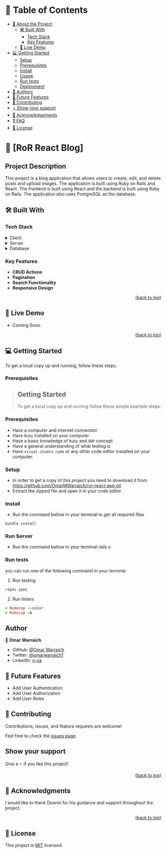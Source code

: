 <!-- TABLE OF CONTENTS -->

# 📗 Table of Contents

- [📖 About the Project](#about-project)
  - [🛠 Built With](#built-with)
    - [Tech Stack](#tech-stack)
    - [Key Features](#key-features)
  - [🚀 Live Demo](#live-demo)
- [💻 Getting Started](#getting-started)
  - [Setup](#setup)
  - [Prerequisites](#prerequisites)
  - [Install](#install)
  - [Usage](#usage)
  - [Run tests](#run-tests)
  - [Deployment](#triangular_flag_on_post-deployment)
- [👥 Authors](#authors)
- [🔭 Future Features](#future-features)
- [🤝 Contributing](#contributing)
- [⭐️ Show your support](#support)
- [🙏 Acknowledgements](#acknowledgements)
- [❓ FAQ](#faq)
- [📝 License](#license)

<!-- PROJECT DESCRIPTION -->

# 📖 [RoR React Blog] <a name="about-project"></a>

## Project Description

This project is a blog application that allows users to create, edit, and delete posts and upload images. The application is built using Ruby on Rails and React. The frontend is built using React and the backend is built using Ruby on Rails. The application also uses PostgreSQL as the database.

## 🛠 Built With <a name="built-with"></a>

### Tech Stack <a name="tech-stack"></a>

<details>
  <summary>Client</summary>
  <ul>
    <li><a href="https://react.dev/">React</a></li>
  </ul>
</details>

<details>
  <summary>Server</summary>
  <ul>
    <li><a href="https://rubyonrails.org/">Ruby on Rails</a></li>
  </ul>
</details>

<details>
<summary>Database</summary>
  <ul>
    <li><a href="https://www.postgresql.org/">PostgreSQL</a></li>
  </ul>
</details>

<!-- Features -->

### Key Features <a name="key-features"></a>

- **CRUD Actions**
- **Pagination**
- **Search Functionality**
- **Responsive Design**

<p align="right">(<a href="#readme-top">back to top</a>)</p>

<!-- LIVE DEMO -->

## 🚀 Live Demo <a name="live-demo"></a>

- Coming Soon.

<p align="right">(<a href="#readme-top">back to top</a>)</p>

<!-- GETTING STARTED -->

## 💻 Getting Started <a name="getting-started"></a>

To get a local copy up and running, follow these steps.

### Prerequisites

> ## Getting Started
>
> To get a local copy up and running follow these simple example steps.

### Prerequisites

- Have a computer and internet connection
- Have `Ruby` installed on your computer
- Have a basic knowledge of `Ruby` and `OOP` concept
- Have a general understanding of what testing is
- Have `visual-studio code` or any other code editor installed on your computer.

### Setup

- In order to get a copy of this project you need to download it from https://github.com/OmarMWarraich/ror-react-app.git
- Extract the zipped file and open it in your code editor

### Install

- Run the command bellow in your terminal to get all required files

```
bundle install
```

### Run Server

- Run the command bellow in your terminal
  rails s

### Run tests

you can run one of the following command in your terminal

1. Run testing

```Ruby
rspec spec
```

2. Run linters

```Ruby
> Rubocop --color
> Rubocop -A
```

## Author

👤 **Omar Warraich**

- GitHub: [@Omar Warraich](https://github.com/OmarMWarraich)
- Twitter: [@omarwarraich1](https://twitter.com/omarwarraich1)
- LinkedIn: [o-va](https://www.linkedin.com/in/o-va/)

## 🔭 Future Features

- Add User Authentication
- Add User Authorization
- Add User Roles

## 🤝 Contributing

Contributions, issues, and feature requests are welcome!

Feel free to check the [issues page](https://github.com/OmarMWarraich/ror-react-app/issues/).

## Show your support

Give a ⭐️ if you like this project!

<p align="right">(<a href="#readme-top">back to top</a>)</p>

<!-- ACKNOWLEDGEMENTS -->

## 🙏 Acknowledgments <a name="acknowledgements"></a>

I would like to thank Deanin for his guidance and support throughout the project.

<p align="right">(<a href="#readme-top">back to top</a>)</p>

## 📝 License

This project is [MIT](LICENSE) licensed.
